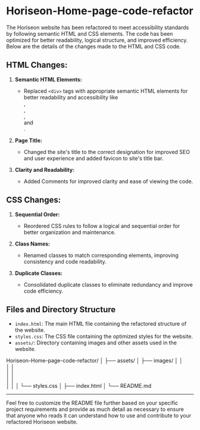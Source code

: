 # Horiseon-Home-page-code-refactor

The Horiseon website has been refactored to meet accessibility standards by following semantic HTML and CSS elements. The code has been optimized for better readability, logical structure, and improved efficiency. Below are the details of the changes made to the HTML and CSS code.

## HTML Changes:

1. **Semantic HTML Elements:**
   - Replaced `<div>` tags with appropriate semantic HTML elements for better readability and accessibility like <section>,<footer>,<aside>,<nav> and <article>.

2. **Page Title:**
   - Changed the site's title to the correct designation for improved SEO and user experience and added favicon to site's title bar.

3. **Clarity and Readability:**
   - Added Comments for improved clarity and ease of viewing the code.

## CSS Changes:

1. **Sequential Order:**
   - Reordered CSS rules to follow a logical and sequential order for better organization and maintenance.

2. **Class Names:**
   - Renamed classes to match corresponding elements, improving consistency and code readability.

3. **Duplicate Classes:**
   - Consolidated duplicate classes to eliminate redundancy and improve code efficiency.

## Files and Directory Structure

- `index.html`: The main HTML file containing the refactored structure of the website.
- `styles.css`: The CSS file containing the optimized styles for the website.
- `assets/`: Directory containing images and other assets used in the website.

Horiseon-Home-page-code-refactor/
│
├── assets/
│   ├── images/
│   │   
│   │   
│   │   
│   │   
│   │
│   └── styles.css
│
├── index.html
│
└── README.md



---

Feel free to customize the README file further based on your specific project requirements and provide as much detail as necessary to ensure that anyone who reads it can understand how to use and contribute to your refactored Horiseon website.
